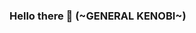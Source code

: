 ### Hello there 👋 (~GENERAL KENOBI~)

<!--
  My name is Gavin Hatch.
  I am a statistics student at BYU with hopes to become a data scientist!
  (I'm also interested in actuarial science)

- 🔭 I’m currently working on a mobile app for my company's clients!
- 🌱 I’m currently learning many data science concepts including machine learning and model making!
- ⚡ Fun fact: I LOVE Star Wars! 
-->

